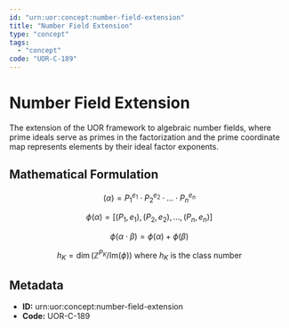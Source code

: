 ```yaml
---
id: "urn:uor:concept:number-field-extension"
title: "Number Field Extension"
type: "concept"
tags:
  - "concept"
code: "UOR-C-189"
---
```


# Number Field Extension

The extension of the UOR framework to algebraic number fields, where prime ideals serve as primes in the factorization and the prime coordinate map represents elements by their ideal factor exponents.

## Mathematical Formulation

$$
(\alpha) = P_1^{e_1} \cdot P_2^{e_2} \cdot \ldots \cdot P_n^{e_n}
$$

$$
\phi(\alpha) = [(P_1, e_1), (P_2, e_2), \ldots, (P_n, e_n)]
$$

$$
\phi(\alpha \cdot \beta) = \phi(\alpha) + \phi(\beta)
$$

$$
h_K = \dim(\mathbb{Z}^{P_K} / \text{Im}(\phi)) \text{ where } h_K \text{ is the class number}
$$

## Metadata

- **ID:** urn:uor:concept:number-field-extension
- **Code:** UOR-C-189
